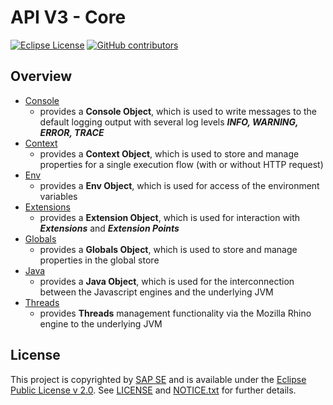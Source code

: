 # API V3 - Core

[![Eclipse License](http://img.shields.io/badge/license-Eclipse-brightgreen.svg)](LICENSE)
[![GitHub contributors](https://img.shields.io/github/contributors/dirigiblelabs/api-v3-core.svg)](https://github.com/dirigiblelabs/api-v3-core/graphs/contributors)

## Overview

* [Console](http://www.dirigible.io/api/console.html) 
  - provides a **Console Object**, which is used to write messages to the default logging output with several log levels _**INFO, WARNING, ERROR, TRACE**_
* [Context](http://www.dirigible.io/api/context.html) 
  - provides a **Context Object**, which is used to store and manage properties for a single execution flow (with or without HTTP request)
* [Env](http://www.dirigible.io/api/env.html) 
  - provides a **Env Object**, which is used for access of the environment variables
* [Extensions](http://www.dirigible.io/api/extensions.html) 
  - provides a **Extension Object**, which is used for interaction with _**Extensions**_ and _**Extension Points**_
* [Globals](http://www.dirigible.io/api/globals.html) 
  - provides a **Globals Object**, which is used to store and manage properties in the global store
* [Java](http://www.dirigible.io/api/java.html) 
  - provides a **Java Object**, which is used for the interconnection between the Javascript engines and the underlying JVM
* [Threads](http://www.dirigible.io/api/threads.html) 
  - provides **Threads** management functionality via the Mozilla Rhino engine to the underlying JVM

## License

This project is copyrighted by [SAP SE](http://www.sap.com/) and is available under the [Eclipse Public License v 2.0](https://www.eclipse.org/legal/epl-v20.html). See [LICENSE](LICENSE) and [NOTICE.txt](NOTICE.txt) for further details.

